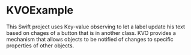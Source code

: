 # KVOExample
This Swift project uses Key-value observing to let a label update his text based on chages of a button that is in another class. KVO provides a mechanism that allows objects to be notified of changes to specific properties of other objects.
